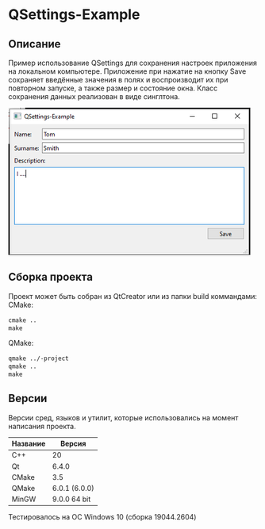 # QSettings-Example

## Описание

Пример использование QSettings для сохранения настроек приложения на локальном компьютере. 
Приложение при нажатие на кнопку Save сохраняет введённые значения в полях и воспроизводит их при повторном запуске, а также размер и состояние окна.
Класс сохранения данных реализован в виде синглтона.

![alt text](../../doc/QSettings-Example.png)

## Сборка проекта

Проект может быть собран из QtCreator или из папки build коммандами:
CMake:

```
cmake ..
make
```

QMake:

```
qmake ../-project
qmake ..
make
```

## Версии

Версии сред, языков и утилит, которые использовались на момент написания проекта.

| Название   | Версия               |
| -----------|----------------------|
| C++        | 20                   |
| Qt         | 6.4.0                |
| CMake      | 3.5                  |
| QMake      | 6.0.1 (6.0.0)        |
| MinGW      | 9.0.0 64 bit         |

Тестировалось на ОС Windows 10 (сборка 19044.2604)

